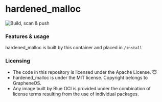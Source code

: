 # hardened_malloc

![Build, scan & push](https://github.com/Blue-OCI/hardened_malloc/actions/workflows/build.yml/badge.svg)

### Features & usage
hardened_malloc is built by this container and placed in `/install`

### Licensing
- The code in this repository is licensed under the Apache License. 😇
- hardened_malloc is under the MIT license. Copyright belongs to GrapheneOS.
- Any image built by Blue OCI is provided under the combination of license terms resulting from the use of individual packages.
